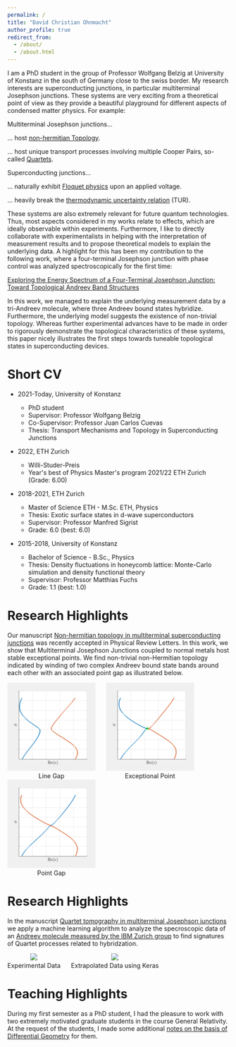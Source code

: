 ```yaml
---
permalink: /
title: "David Christian Ohnmacht"
author_profile: true
redirect_from: 
  - /about/
  - /about.html
---
```


I am a PhD student in the group of Professor Wolfgang Belzig at University of Konstanz in the south of Germany close to the swiss border. My research interests are superconducting junctions, in particular multiterminal Josephson junctions. These systems are very exciting from a theoretical point of view as they provide a beautiful playground for different aspects of condensed matter physics. For example:

Multiterminal Josephson junctions...

... host [non-hermitian Topology](https://journals.aps.org/prl/abstract/10.1103/PhysRevLett.134.156601).  

... host unique transport processes involving multiple Cooper Pairs, so-called [Quartets](https://journals.aps.org/prb/abstract/10.1103/PhysRevB.109.L241407).

Superconducting junctions...

... naturally exhibit [Floquet physics](https://journals.aps.org/prresearch/abstract/10.1103/PhysRevResearch.5.033176) upon an applied voltage.

... heavily break the [thermodynamic uncertainty relation](https://journals.aps.org/prresearch/abstract/10.1103/PhysRevResearch.7.L012075) (TUR).

These systems are also extremely relevant for future quantum technologies. Thus, most aspects considered in my works relate to effects, which are ideally observable within experiments. Furthermore, I like to directly collaborate with experimentalists in helping with the interpretation of measurement results and to propose theoretical models to explain the underlying data. A highlight for this has been my contribution to the following work, where a four-terminal Josephson junction with phase control was analyzed spectroscopically for the first time:

[Exploring the Energy Spectrum of a Four-Terminal Josephson Junction: Toward Topological Andreev Band Structures](https://journals.aps.org/prx/abstract/10.1103/qd3y-f912)

In this work, we managed to explain the underlying measurement data by a tri-Andreev molecule, where three Andreev bound states hybridize. Furthermore, the underlying model suggests the existence of non-trivial topology. Whereas further experimental advances have to be made in order to rigorously demonstrate the topological characteristics of these systems, this paper nicely illustrates the first steps towards tuneable topological states in superconducting devices.

Short CV
======
* 2021-Today, University of Konstanz
  * PhD student
  * Supervisor: Professor Wolfgang Belzig
  * Co-Supervisor: Professor Juan Carlos Cuevas
  * Thesis: Transport Mechanisms and Topology in Superconducting Junctions

* 2022, ETH Zurich
  * Willi-Studer-Preis
  * Year's best of Physics Master's program 2021/22 ETH Zurich (Grade: 6.00)

* 2018-2021, ETH Zurich
   * Master of Science ETH - M.Sc. ETH, Physics
   * Thesis: Exotic surface states in d-wave superconductors
   * Supervisor: Professor Manfred Sigrist
   * Grade: 6.0 (best: 6.0)

* 2015-2018, University of Konstanz
  * Bachelor of Science - B.Sc., Physics
  * Thesis: Density fluctuations in honeycomb lattice: Monte-Carlo simulation and density functional theory
  * Supervisor: Professor Matthias Fuchs
  * Grade: 1.1 (best: 1.0)

Research Highlights
======

Our manuscript [Non-hermitian topology in multiterminal superconducting junctions](https://journals.aps.org/prl/abstract/10.1103/PhysRevLett.134.156601) was recently accepted in Physical Review Letters. In this work, we show that Multiterminal Josephson Junctions coupled to normal metals host stable exceptional points. We find non-trivial non-Hermitian topology indicated by winding of two complex Andreev bound state bands around each other with an associated point gap as illustrated below.

<p align="center">
  <div style="display: inline-block; text-align: center; margin-right: 20px;">
    <img src="files/testAnimated_filt1.gif" width="200px" />
    <br />
     Line Gap 
  </div>
  
  <div style="display: inline-block; text-align: center; margin-right: 20px;">
    <img src="files/testAnimated_filtep.gif" width="200px" />
    <br />
     Exceptional Point 
  </div>
  
  <div style="display: inline-block; text-align: center;">
    <img src="files/testAnimated_filt.gif" width="200px" />
    <br />
     Point Gap 
  </div>
</p>





Research Highlights
======

In the manuscript [Quartet tomography in multiterminal Josephson junctions](https://journals.aps.org/prb/abstract/10.1103/PhysRevB.109.L241407) we apply a machine learning algorithm to analyze the specroscopic data of an [Andreev molecule measured by the IBM Zurich group](https://www.nature.com/articles/s41467-023-42356-6) to find signatures of Quartet processes related to hybridzation. 

<p align="center">
  <div style="display: inline-block; text-align: center; margin-right: 20px;">
    <img src="files/Quart_exp.gif" width="300px" />
    <br />
     Experimental Data 
  </div>
  
  <div style="display: inline-block; text-align: center; margin-right: 20px;">
    <img src="files/Quart_keras.gif" width="300px" />
    <br />
     Extrapolated Data using Keras 
  </div>
  
</p>





Teaching Highlights
======
During my first semester as a PhD student, I had the pleasure to work with two extremely motivated graduate students in the course General Relativity. At the request of the students, I made some additional [notes on the basis of Differential Geometry](https://davidchristianohnmacht.github.io/teaching/2021-GR) for them.
